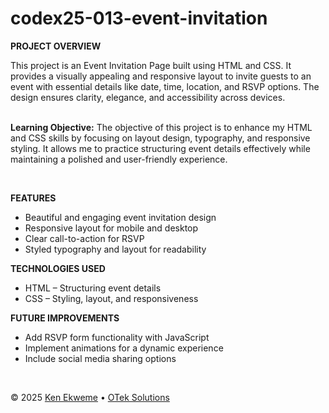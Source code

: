 # codex25-013-event-invitation

<p><strong>PROJECT OVERVIEW</strong></p>
This project is an Event Invitation Page built using HTML and CSS. It provides a visually appealing and responsive layout to invite guests to an event with essential details like date, time, location, and RSVP options. The design ensures clarity, elegance, and accessibility across devices.
<br><br>
<p><strong>Learning Objective:</strong> The objective of this project is to enhance my HTML and CSS skills by focusing on layout design, typography, and responsive styling. It allows me to practice structuring event details effectively while maintaining a polished and user-friendly experience.</p>
<br>
<p><strong>FEATURES</strong></p>
<ul>
  <li>Beautiful and engaging event invitation design</li>
  <li>Responsive layout for mobile and desktop</li>
  <li>Clear call-to-action for RSVP</li>
  <li>Styled typography and layout for readability</li>
</ul>
<p><strong>TECHNOLOGIES USED</strong></p>
<ul>
  <li>HTML – Structuring event details</li>
  <li>CSS – Styling, layout, and responsiveness</li>
</ul>
<p><strong>FUTURE IMPROVEMENTS</strong></p>
<ul>
  <li>Add RSVP form functionality with JavaScript</li>
  <li>Implement animations for a dynamic experience</li>
  <li>Include social media sharing options</li>
</ul>
<br>
<footer>
    <p>&copy; 2025 <a href="https://www.linkedin.com/in/ekweme-ken" target="_blank">Ken Ekweme</a> &bull; <a href="https://www.oteksolutions.net" target="_blank">OTek Solutions</a></p>
</footer>

